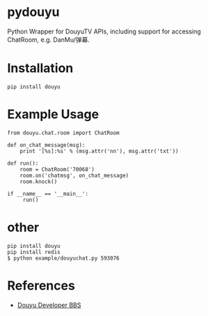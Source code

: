 # pydouyu

Python Wrapper for DouyuTV APIs, including support for accessing ChatRoom, e.g. DanMu/弹幕.

# Installation

	pip install douyu

# Example Usage

	from douyu.chat.room import ChatRoom

	def on_chat_message(msg):
	    print '[%s]:%s' % (msg.attr('nn'), msg.attr('txt'))

	def run():
	    room = ChatRoom('70068')
	    room.on('chatmsg', on_chat_message)
	    room.knock()

	if __name__ == '__main__':
	     run()

# other 
```
pip install douyu
pip install redis
$ python example/douyuchat.py 593076
```

# References

- [Douyu Developer BBS](http://dev-bbs.douyutv.com/forum.php)